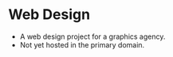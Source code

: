Web Design
=============

 - A web design project for a graphics agency.
 - Not yet hosted in the primary domain.
